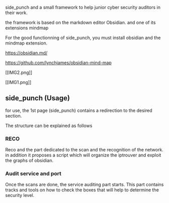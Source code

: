 
side_punch and a small framework to help junior cyber security auditors in their work. 

the framework is based on the markdown editor Obsidian. and one of its extensions mindmap

For the good functionning of side_punch, you must install obsidian and the mindmap extension.

https://obsidian.md/


https://github.com/lynchjames/obsidian-mind-map

[[IMG2.png]]

[[IMG1.png]]

## side_punch (Usage)

for use, the 1st page (side_punch) contains a redirection to the desired section. 

The structure can be explained as follows

### RECO 

Reco and the part dedicated to the scan and the recognition of the network. 
in addition it proposes a script which will organize the iptrouver and exploit the graphs of obsidian. 

### Audit service and port

Once the scans are done, the service auditing part starts. This part contains tracks and tools on how to check the boxes that will help to determine the security level. 

